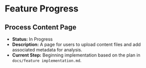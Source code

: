 # Feature Progress

## Process Content Page

*   **Status:** In Progress
*   **Description:** A page for users to upload content files and add associated metadata for analysis.
*   **Current Step:** Beginning implementation based on the plan in `docs/feature implementation.md`.
